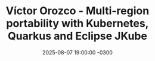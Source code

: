 ---
title: "Víctor Orozco - Multi-region portability with Kubernetes, Quarkus and Eclipse JKube"
layout: event
youtubeLive: https://www.youtube.com/watch?v=7gOoLD9qPH4&pp=0gcJCfwJAYcqIYzv
date: 2025-08-07 19:00:00 -0300
description: |
  IDP is currently one of the largest delivery platforms in Central America. Originally created as a proof of concept, the software was a victim of its own success, needing to evolve from a clickops environment to a DR Warm Standby deployment.
  In this journey, you will learn the motivations and architectural principles of the past, which have become future advantages for architectural evolution. We will learn how the 12 factors of cloud native, microservices, and IaC, applied correctly (or not), facilitated the journey through Java and Cloud Native tools.
speakers: [victorLeonel]
draft: false
--- 